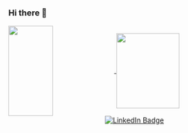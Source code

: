 ### Hi there 👋

<div>
  <a href = "https://github.com/iamdiegosanches">
  <img align="center" height="180em" width="42%" src="https://github-readme-stats.vercel.app/api?username=iamdiegosanches&show_icons=true&theme=dracula&include_all_comits=true&conut_private=true"/>
  <img align="center" height="150em" width="50%" src="https://github-readme-stats.vercel.app/api/top-langs/?username=iamdiegosanches&layout=compact&langs_count=6&theme=dracula"/>
</div>

  
<div id="badges" align="center" width="42%">
  <a href="https://www.linkedin.com/in/iamdiegosanches/" target="_blank">
    <img src="https://img.shields.io/badge/LinkedIn-blue?style=for-the-badge&logo=linkedin&logoColor=white" alt="LinkedIn Badge"/>
  </a>
</div>
  
<!--
![iamdiegosanches's GitHub stats](https://github-readme-stats.vercel.app/api?username=iamdiegosanches&show_icons=true&theme=dracula)
[![Top Langs](https://github-readme-stats.vercel.app/api/top-langs/?username=iamdiegosanches&theme=dracula)](https://github.com/iamdiegosanches)


**iamdiegosanches/iamdiegosanches** is a ✨ _special_ ✨ repository because its `README.md` (this file) appears on your GitHub profile.

Here are some ideas to get you started:

- 🔭 I’m currently working on ...
- 🌱 I’m currently learning ...
- 👯 I’m looking to collaborate on ...
- 🤔 I’m looking for help with ...
- 💬 Ask me about ...
- 📫 How to reach me: ...
- 😄 Pronouns: ...
- ⚡ Fun fact: ...
-->

